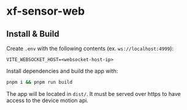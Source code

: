 # xf-sensor-web

## Install & Build

Create `.env` with the following contents (ex. `ws://localhost:4999`):

```env
VITE_WEBSOCKET_HOST=<websocket-host-ip>
```

Install dependencies and build the app with:

```bash
pnpm i && pnpm run build
```

The app will be located in `dist/`. It must be served over https to have access to the device motion api.
